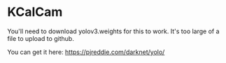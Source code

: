 # KCalCam

You'll need to download yolov3.weights for this to work. It's too large of a file to upload to github. 

You can get it here: https://pjreddie.com/darknet/yolo/
